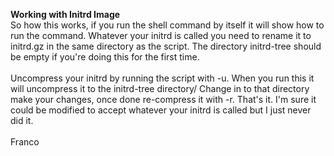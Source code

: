 **Working with Initrd Image**
<br>
So how this works, if you run the shell command by itself it will show how to run the command.  Whatever your initrd is called you need to rename it to initrd.gz in the same directory as the script. The directory initrd-tree should be empty if you're
doing this for the first time. 
<br>
<br>
Uncompress your initrd by running the script with -u. When you run this it will uncompress it to the initrd-tree directory/  Change in to that directory make your changes, once done re-compress it with -r.  That's it.  I'm sure it could be modified to accept whatever your initrd is called but I just never did it.
<br>
<br>
Franco

